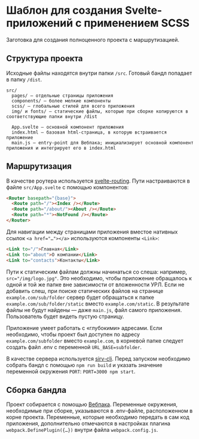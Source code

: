 # Шаблон для создания Svelte-приложений с применением SCSS

Заготовка для создания полноценного проекта с маршрутизацией.

## Структура проекта
Исходные файлы находятся внутри папки `/src`. Готовый бандл попадает в папку `/dist`.

```
src/
  pages/ — отдельные страницы приложения
  components/ — более мелкие компоненты
  scss/ — глобальные стилей для всего приложения
  img/ и fonts/ — статические файлы, которые при сборке копируются в соответствующие папки внутри /dist

  App.svelte — основной компонент приложения
  index.html — базовая html-страница, в которую встраивается приложение
  main.js — entry-point для Вебпака; инициализирует основной компонент приложения и интегрирует его в index.html
```

## Маршрутизация
В качестве роутера используется [svelte-routing](https://www.npmjs.com/package/svelte-routing). Пути настраиваются в файле `src/App.svelte` c помощью компонентов: 
```html
<Router basepath="{base}">
  <Route path="/"><Index /></Route>
  <Route path="/about/"><About /></Route>
  <Route path="*"><NotFound /></Route>
</Router>
```

Для навигации между страницами приложения вместое нативных ссылок `<a href="…"></a>` используются компоненты `<Link>`:
```html
<Link to="/">Главная</Link>
<Link to="about">О компании</Link>
<Link to="contacts">Контакты</Link>
```

Пути к статическим файлам должны начинаться со слеша: например, `src="/img/logo.jpg"`. Это необходимо, чтобы приложение обращалось к одной и той же папке вне зависимости от вложенности УРЛ. Если не добавить слеш, при поиске статических файлов на странице `example.com/sub/folder` сервер будет обращаться к папке `example.com/sub/folder/static` вместо `example.com/static`. В результате файлы не будут найдены — даже `main.js`, файл самого приложения. Пользователь будет видеть пустую страницу.

Приложение умеет работать с «глубокими» адресами. Если необходимо, чтобы проект был доступен по адресу `example.com/subfolder` вместо `example.com`, в корневой папке следует создать файл .env с переменной `URL_BASE=subfolder`.

В качестве сервера используется [sirv-cli](https://www.npmjs.com/package/sirv-cli). Перед запуском необходимо собрать бандл с помощью `npm run build` и указать значение переменной окружения `PORT`: `PORT=3000 npm start`.

## Сборка бандла
Проект собирается с помощью [Вебпака](https://webpack.js.org). Переменные окружения, необходимые при сборке, указываются в .env-файле, расположенном в корне проекта. Переменные, которые необходимо передать в сам код приложения, дополнительно отмечаются в настройках плагина `webpack.DefinePlugin({…})` внутри файла `webpack.config.js`.